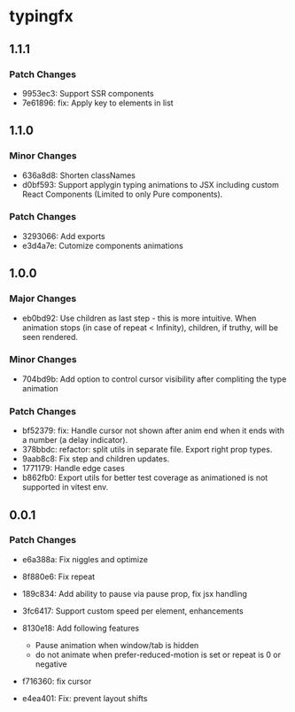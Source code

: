 # typingfx

## 1.1.1

### Patch Changes

- 9953ec3: Support SSR components
- 7e61896: fix: Apply key to elements in list

## 1.1.0

### Minor Changes

- 636a8d8: Shorten classNames
- d0bf593: Support applygin typing animations to JSX including custom React Components (Limited to only Pure components).

### Patch Changes

- 3293066: Add exports
- e3d4a7e: Cutomize components animations

## 1.0.0

### Major Changes

- eb0bd92: Use children as last step - this is more intuitive. When animation stops (in case of repeat < Infinity), children, if truthy, will be seen rendered.

### Minor Changes

- 704bd9b: Add option to control cursor visibility after compliting the type animation

### Patch Changes

- bf52379: fix: Handle cursor not shown after anim end when it ends with a number (a delay indicator).
- 378bbdc: refactor: split utils in separate file. Export right prop types.
- 9aab8c8: Fix step and children updates.
- 1771179: Handle edge cases
- b862fb0: Export utils for better test coverage as animationed is not supported in vitest env.

## 0.0.1

### Patch Changes

- e6a388a: Fix niggles and optimize
- 8f880e6: Fix repeat
- 189c834: Add ability to pause via pause prop, fix jsx handling
- 3fc6417: Support custom speed per element, enhancements
- 8130e18: Add following features

  - Pause animation when window/tab is hidden
  - do not animate when prefer-reduced-motion is set or repeat is 0 or negative

- f716360: fix cursor
- e4ea401: Fix: prevent layout shifts
